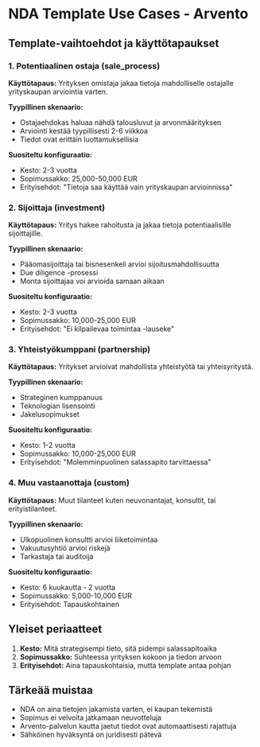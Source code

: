 # NDA Template Use Cases - Arvento

## Template-vaihtoehdot ja käyttötapaukset

### 1. Potentiaalinen ostaja (sale_process)
**Käyttötapaus:** Yrityksen omistaja jakaa tietoja mahdolliselle ostajalle yrityskaupan arviointia varten.

**Tyypillinen skenaario:**
- Ostajaehdokas haluaa nähdä talousluvut ja arvonmäärityksen
- Arviointi kestää tyypillisesti 2-6 viikkoa
- Tiedot ovat erittäin luottamuksellisia

**Suositeltu konfiguraatio:**
- Kesto: 2-3 vuotta
- Sopimussakko: 25,000-50,000 EUR
- Erityisehdot: "Tietoja saa käyttää vain yrityskaupan arvioinnissa"

### 2. Sijoittaja (investment)
**Käyttötapaus:** Yritys hakee rahoitusta ja jakaa tietoja potentiaalisille sijoittajille.

**Tyypillinen skenaario:**
- Pääomasijoittaja tai bisnesenkeli arvioi sijoitusmahdollisuutta
- Due diligence -prosessi
- Monta sijoittajaa voi arvioida samaan aikaan

**Suositeltu konfiguraatio:**
- Kesto: 2-3 vuotta
- Sopimussakko: 10,000-25,000 EUR
- Erityisehdot: "Ei kilpailevaa toimintaa -lauseke"

### 3. Yhteistyökumppani (partnership)
**Käyttötapaus:** Yritykset arvioivat mahdollista yhteistyötä tai yhteisyritystä.

**Tyypillinen skenaario:**
- Strateginen kumppanuus
- Teknologian lisensointi
- Jakelusopimukset

**Suositeltu konfiguraatio:**
- Kesto: 1-2 vuotta
- Sopimussakko: 10,000-25,000 EUR
- Erityisehdot: "Molemminpuolinen salassapito tarvittaessa"

### 4. Muu vastaanottaja (custom)
**Käyttötapaus:** Muut tilanteet kuten neuvonantajat, konsultit, tai erityistilanteet.

**Tyypillinen skenaario:**
- Ulkopuolinen konsultti arvioi liiketoimintaa
- Vakuutusyhtiö arvioi riskejä
- Tarkastaja tai auditoija

**Suositeltu konfiguraatio:**
- Kesto: 6 kuukautta - 2 vuotta
- Sopimussakko: 5,000-10,000 EUR
- Erityisehdot: Tapauskohtainen

## Yleiset periaatteet

1. **Kesto:** Mitä strategisempi tieto, sitä pidempi salassapitoaika
2. **Sopimussakko:** Suhteessa yrityksen kokoon ja tiedon arvoon
3. **Erityisehdot:** Aina tapauskohtaisia, mutta template antaa pohjan

## Tärkeää muistaa

- NDA on aina tietojen jakamista varten, ei kaupan tekemistä
- Sopimus ei velvoita jatkamaan neuvotteluja
- Arvento-palvelun kautta jaetut tiedot ovat automaattisesti rajattuja
- Sähköinen hyväksyntä on juridisesti pätevä